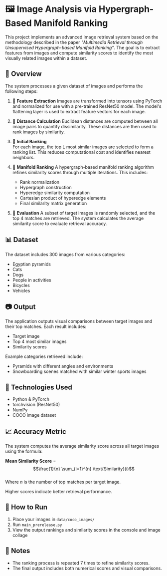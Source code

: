 # 🖼️ Image Analysis via Hypergraph-Based Manifold Ranking

This project implements an advanced image retrieval system based on the methodology described in the paper *"Multimedia Retrieval through Unsupervised Hypergraph-based Manifold Ranking"*. The goal is to extract features from images and compute similarity scores to identify the most visually related images within a dataset.

## 🚀 Overview

The system processes a given dataset of images and performs the following steps:

1. 🧠 **Feature Extraction** 
   Images are transformed into tensors using PyTorch and normalized for use with a pre-trained ResNet50 model. The model's flattening layer is used to extract feature vectors for each image.

2. 📏 **Distance Calculation**
   Euclidean distances are computed between all image pairs to quantify dissimilarity. These distances are then used to rank images by similarity.

3. 🥇 **Initial Ranking**  
   For each image, the top L most similar images are selected to form a ranking list. This reduces computational cost and identifies nearest neighbors.

4. 🔁 **Manifold Ranking** 
   A hypergraph-based manifold ranking algorithm refines similarity scores through multiple iterations. This includes:
   - Rank normalization
   - Hypergraph construction
   - Hyperedge similarity computation
   - Cartesian product of hyperedge elements
   - Final similarity matrix generation

5. 🧪 **Evaluation** 
   A subset of target images is randomly selected, and the top 4 matches are retrieved. The system calculates the average similarity score to evaluate retrieval accuracy.

## 📊 Dataset

The dataset includes 300 images from various categories:
- Egyptian pyramids
- Cats
- Dogs
- People in activities
- Bicycles
- Vehicles

## 📷 Output

The application outputs visual comparisons between target images and their top matches. Each result includes:
- Target image
- Top 4 most similar images
- Similarity scores

Example categories retrieved include:
- Pyramids with different angles and environments
- Snowboarding scenes matched with similar winter sports images

## 🧠 Technologies Used

- Python & PyTorch
- torchvision (ResNet50)
- NumPy
- COCO image dataset

## 📈 Accuracy Metric

The system computes the average similarity score across all target images using the formula:

**Mean Similarity Score** =  
$$\frac{1}{n} \sum_{i=1}^{n} \text{Similarity}(i)$$  
Where *n* is the number of top matches per target image.

Higher scores indicate better retrieval performance.


## 🧪 How to Run

1. Place your images in `data/coco_images/`
2. Run `main_prerelease.py`
3. View the output rankings and similarity scores in the console and image collage

## 📌 Notes

- The ranking process is repeated 7 times to refine similarity scores.
- The final output includes both numerical scores and visual comparisons.

